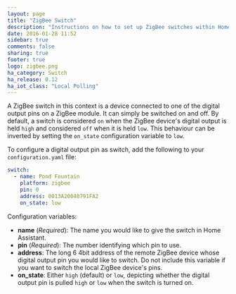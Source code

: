 ```yaml
---
layout: page
title: "ZigBee Switch"
description: "Instructions on how to set up ZigBee switches within Home Assistant."
date: 2016-01-28 11:52
sidebar: true
comments: false
sharing: true
footer: true
logo: zigbee.png
ha_category: Switch
ha_release: 0.12
ha_iot_class: "Local Polling"
---
```


A ZigBee switch in this context is a device connected to one of the digital output pins on a ZigBee module. It can simply be switched on and off. By default, a switch is considered `on` when the ZigBee device's digital output is held `high` and considered `off` when it is held `low`. This behaviour can be inverted by setting the `on_state` configuration variable to `low`.

To configure a digital output pin as switch, add the following to your `configuration.yaml` file:

```yaml
switch:
  - name: Pond Fountain
    platform: zigbee
    pin: 0
    address: 0013A20040791FA2
    on_state: low
```

Configuration variables:

- **name** (*Required*): The name you would like to give the switch in Home Assistant.
- **pin** (*Required*): The number identifying which pin to use.
- **address**: The long 6 4bit address of the remote ZigBee device whose digital output pin you would like to switch. Do not include this variable if you want to switch the local ZigBee device's pins.
- **on_state**: Either `high` (default) or `low`, depicting whether the digital output pin is pulled `high` or `low` when the switch is turned on.
